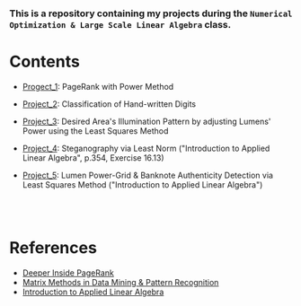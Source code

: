### This is a repository containing my projects during the `Numerical Optimization & Large Scale Linear Algebra` class.

# **Contents**
* [Progect_1](https://github.com/geoav74/aueb_projects/tree/main/numerical_opt_%26_large-scale_linear_algebra/page-rank_power-method): PageRank with Power Method

* [Project_2](https://github.com/geoav74/aueb_projects/tree/main/numerical_opt_%26_large-scale_linear_algebra/handwritten_digits_classification): Classification of Hand-written Digits

* [Project_3](https://github.com/geoav74/aueb_projects/tree/main/numerical_opt_%26_large-scale_linear_algebra/lumen_pattern_least-squares): Desired Area's Illumination Pattern by adjusting Lumens' Power using the Least Squares Method

* [Project_4](https://github.com/geoav74/aueb_projects/tree/main/numerical_opt_%26_large-scale_linear_algebra/steganography_via_least-norm): Steganography via Least Norm ("Introduction to Applied Linear Algebra", p.354, Exercise 16.13)

* [Project_5](https://github.com/geoav74/aueb_projects/tree/main/numerical_opt_%26_large-scale_linear_algebra/lumen_banknote-auth-detect_ls): Lumen Power-Grid & Banknote Authenticity Detection via Least Squares Method ("Introduction to Applied Linear Algebra")

<br><br>
# **References**
* [Deeper Inside PageRank](https://github.com/geoav74/aueb_projects/blob/main/numerical_opt_%26_large-scale_linear_algebra/page-rank_power-method/pagerank.pdf)
* [Matrix Methods in Data Mining & Pattern Recognition](https://github.com/geoav74/aueb_projects/blob/main/numerical_opt_%26_large-scale_linear_algebra/handwritten_digits_classification/hand_written_class.pdf)
* [Introduction to Applied Linear Algebra](https://github.com/geoav74/aueb_projects/blob/main/numerical_opt_%26_large-scale_linear_algebra/vmls.pdf)
